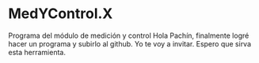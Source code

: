 # MedYControl.X
Programa del módulo de medición y control
Hola Pachín, finalmente logré hacer un programa y subirlo al github. Yo te voy a invitar.
Espero que sirva esta herramienta.
